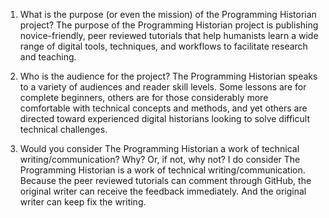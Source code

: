 1. What is the purpose (or even the mission) of the Programming Historian project?
   The purpose of the Programming Historian project is publishing novice-friendly, peer reviewed tutorials that help humanists learn a wide range of digital tools, techniques, and workflows to facilitate research and teaching. 

1. Who is the audience for the project?
   The Programming Historian speaks to a variety of audiences and reader skill levels. Some lessons are for complete beginners, others are for those considerably more comfortable with technical concepts and methods, and yet others are directed toward experienced digital historians looking to solve difficult technical challenges.

1. Would you consider The Programming Historian a work of technical writing/communication? Why? Or, if not, why not?
  I do consider The Programming Historian is a work of technical writing/communication. Because the peer reviewed tutorials can comment through GitHub, the original writer can receive the feedback immediately. And the original writer can keep fix the writing.
